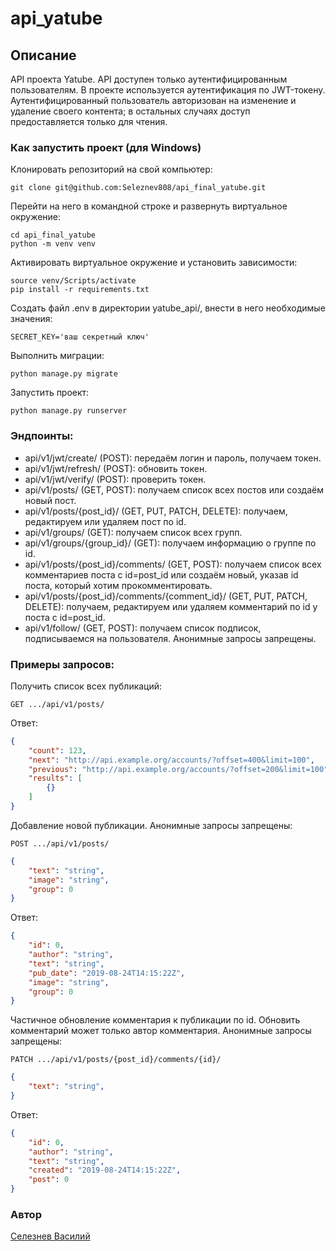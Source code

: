# api_yatube
## Описание
API проекта Yatube. API доступен только аутентифицированным пользователям. В проекте используется аутентификация по JWT-токену. Аутентифицированный пользователь авторизован на изменение и удаление своего контента; в остальных случаях доступ предоставляется только для чтения.
### Как запустить проект (для Windows)
Клонировать репозиторий на свой компьютер:
```
git clone git@github.com:Seleznev808/api_final_yatube.git
```
Перейти на него в командной строке и развернуть виртуальное окружение:
```
cd api_final_yatube
python -m venv venv
```
Активировать виртуальное окружение и установить зависимости:
```
source venv/Scripts/activate
pip install -r requirements.txt
```
Создать файл .env в директории yatube_api/, внести в него необходимые значения:
```
SECRET_KEY='ваш секретный ключ'
```
Выполнить миграции:
```
python manage.py migrate
```
Запустить проект:
```
python manage.py runserver
```
### Эндпоинты:

* api/v1/jwt/create/ (POST): передаём логин и пароль, получаем токен.
* api/v1/jwt/refresh/ (POST): обновить токен.
* api/v1/jwt/verify/ (POST): проверить токен.
* api/v1/posts/ (GET, POST): получаем список всех постов или создаём новый пост.
* api/v1/posts/{post_id}/ (GET, PUT, PATCH, DELETE): получаем, редактируем или удаляем пост по id.
* api/v1/groups/ (GET): получаем список всех групп.
* api/v1/groups/{group_id}/ (GET): получаем информацию о группе по id.
* api/v1/posts/{post_id}/comments/ (GET, POST): получаем список всех комментариев поста с id=post_id или создаём новый, указав id поста, который хотим прокомментировать.
* api/v1/posts/{post_id}/comments/{comment_id}/ (GET, PUT, PATCH, DELETE): получаем, редактируем или удаляем комментарий по id у поста с id=post_id.
* api/v1/follow/ (GET, POST): получаем список подписок, подписываемся на пользователя. Анонимные запросы запрещены.

### Примеры запросов:
Получить список всех публикаций:
```
GET .../api/v1/posts/
```
Ответ:
```JSON
{
    "count": 123,
    "next": "http://api.example.org/accounts/?offset=400&limit=100",
    "previous": "http://api.example.org/accounts/?offset=200&limit=100",
    "results": [
        {}
    ]
}
```
Добавление новой публикации. Анонимные запросы запрещены:
```
POST .../api/v1/posts/
```
```JSON
{
    "text": "string",
    "image": "string",
    "group": 0
}
```
Ответ:
```JSON
{
    "id": 0,
    "author": "string",
    "text": "string",
    "pub_date": "2019-08-24T14:15:22Z",
    "image": "string",
    "group": 0
}
```
Частичное обновление комментария к публикации по id. Обновить комментарий может только автор комментария. Анонимные запросы запрещены:
```
PATCH .../api/v1/posts/{post_id}/comments/{id}/
```
```JSON
{
    "text": "string",
}
```
Ответ:
```JSON
{
    "id": 0,
    "author": "string",
    "text": "string",
    "created": "2019-08-24T14:15:22Z",
    "post": 0
}
```
### Автор
[Селезнев Василий](https://github.com/Seleznev808)
